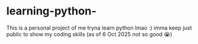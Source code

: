 # learning-python-
This is a personal project of me tryna learn python lmao :) imma keep just public to show my coding skills (as of 6 Oct 2025 not so good 😭)
